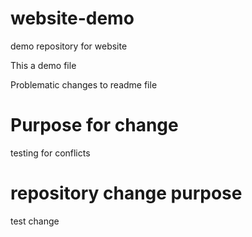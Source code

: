 # website-demo
demo repository for website

This a demo file

Problematic changes to readme file

# Purpose for change

testing for conflicts

# repository change purpose

test change
